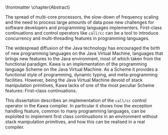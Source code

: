\frontmatter
\chapter{Abstract}

The spread of multi-core processors, the slow-down of frequency scaling and the need to process large amounts of data pose new challenges for software developers and programming languages implementers. First-class continuations and control operators like `call/cc` can be a tool to introduce concurrency and multi-threading features in programming languages.

The widespread diffusion of the Java technology has encouraged the birth of new programming languages on the Java Virtual Machine, languages that brings new features to the Java environment, most of which taken from the functional paradigm. Kawa is an implementation of the programming language Scheme on the Java Virtual Machine. As a Scheme it provides a functional style of programming, dynamic typing, and meta-programming facilities. However, being the Java Virtual Machine devoid of stack manipulation primitives, Kawa lacks of one of the most peculiar Scheme features: First-class continuations.

This dissertation describes an implementation of the `call/cc` control operator in the Kawa compiler. In particular it shows how the exception handling feature, common to many programming languages, can be exploited to implement first class continuations in an environment without stack manipulation primitives, and how this can be realised in a real compiler.
